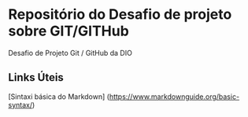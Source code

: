 # Repositório do Desafio de projeto sobre GIT/GITHub
Desafio de Projeto Git / GitHub da DIO

## Links Úteis
[Sintaxi básica do Markdown] (https://www.markdownguide.org/basic-syntax/)
